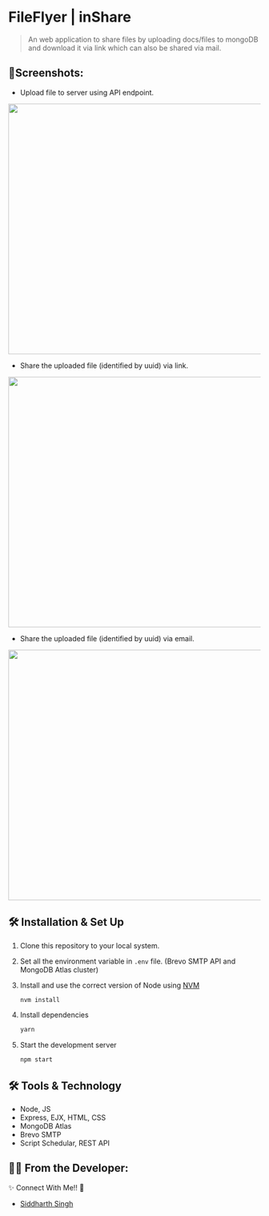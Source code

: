 # FileFlyer | inShare

> An web application to share files by uploading docs/files to mongoDB and download it via link which can also be shared via mail.

## 📱Screenshots:
- Upload file to server using API endpoint.
<p align="center">
  <img width="900" height="500" src="https://github.com/SiddyDevelops/FileFlyer/assets/72121163/83d89782-4266-47b1-b691-114e8595aedc">
</p>

- Share the uploaded file (identified by uuid) via link.
<p align="center">
  <img width="900" height="500" src="https://github.com/SiddyDevelops/FileFlyer/assets/72121163/b43d48de-838e-40ba-a154-2c0418e97dfe">
</p>

- Share the uploaded file (identified by uuid) via email.
<p align="center">
  <img width="900" height="500" src="https://github.com/SiddyDevelops/FileFlyer/assets/72121163/85a9a320-7ffa-49f8-a408-f552a6909e40">
</p>

## 🛠 Installation & Set Up

1. Clone this repository to your local system.
2. Set all the environment variable in ``.env`` file. (Brevo SMTP API and MongoDB Atlas cluster)
3. Install and use the correct version of Node using [NVM](https://github.com/nvm-sh/nvm)

   ```sh
   nvm install
   ```

4. Install dependencies

   ```sh
   yarn
   ```

5. Start the development server

   ```sh
   npm start
   ```

## 🛠️ Tools & Technology

- Node, JS
- Express, EJX, HTML, CSS
- MongoDB Atlas
- Brevo SMTP
- Script Schedular, REST API

## 👨‍💻 From the Developer:

✨ Connect With Me!! 🚀
- <a target="_blank" href="https://siddydevelops.netlify.app/">Siddharth Singh<a/>

